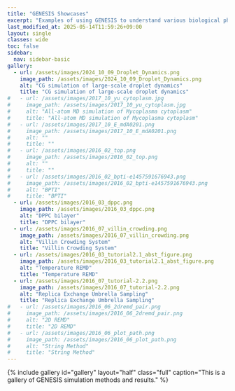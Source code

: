 ```yaml
---
title: "GENESIS Showcases"
excerpt: "Examples of using GENESIS to understand various biological phenomena."
last_modified_at: 2025-05-14T11:59:26+09:00
layout: single
classes: wide
toc: false
sidebar:
  nav: sidebar-basic
gallery:
  - url: /assets/images/2024_10_09_Droplet_Dynamics.png
    image_path: /assets/images/2024_10_09_Droplet_Dynamics.png 
    alt: "CG simulation of large-scale droplet dynamics" 
    title: "CG simulation of large-scale droplet dynamics"
#   - url: /assets/images/2017_10_yu_cytoplasm.jpg
#     image_path: /assets/images/2017_10_yu_cytoplasm.jpg 
#     alt: "All-atom MD simulation of Mycoplasma cytoplasm" 
#     title: "All-atom MD simulation of Mycoplasma cytoplasm"
#   - url: /assets/images/2017_10_E_mdA0201.png
#     image_path: /assets/images/2017_10_E_mdA0201.png 
#     alt: "" 
#     title: ""
#   - url: /assets/images/2016_02_top.png
#     image_path: /assets/images/2016_02_top.png 
#     alt: "" 
#     title: ""
#   - url: /assets/images/2016_02_bpti-e1457591676943.png
#     image_path: /assets/images/2016_02_bpti-e1457591676943.png 
#     alt: "BPTI" 
#     title: "BPTI"
  - url: /assets/images/2016_03_dppc.png
    image_path: /assets/images/2016_03_dppc.png 
    alt: "DPPC bilayer" 
    title: "DPPC bilayer"
  - url: /assets/images/2016_07_villin_crowding.png
    image_path: /assets/images/2016_07_villin_crowding.png 
    alt: "Villin Crowding System" 
    title: "Villin Crowding System"
  - url: /assets/images/2016_03_tutorial2.1_abst_figure.png
    image_path: /assets/images/2016_03_tutorial2.1_abst_figure.png 
    alt: "Temperature REMD" 
    title: "Temperature REMD"
  - url: /assets/images/2016_07_tutorial-2.2.png
    image_path: /assets/images/2016_07_tutorial-2.2.png 
    alt: "Replica Exchange Umbrella Sampling" 
    title: "Replica Exchange Umbrella Sampling"
#   - url: /assets/images/2016_06_2dremd_pair.png
#     image_path: /assets/images/2016_06_2dremd_pair.png 
#     alt: "2D REMD" 
#     title: "2D REMD"
#   - url: /assets/images/2016_06_plot_path.png
#     image_path: /assets/images/2016_06_plot_path.png 
#     alt: "String Method" 
#     title: "String Method"
---
```


{% include gallery id="gallery" layout="half" class="full" caption="This is a gallery of GENESIS simulation methods and results." %}
